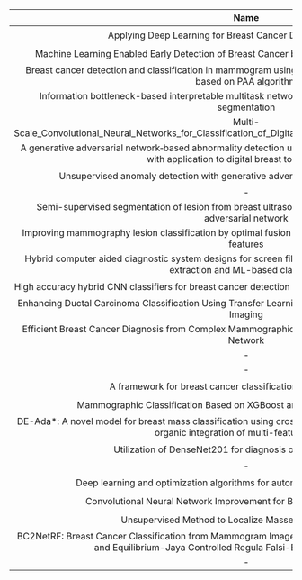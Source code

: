 |Name|doi|Assign|
|:--:|:--:|:--:|
|Applying Deep Learning for Breast Cancer Detection in Radiology|https://doi.org/10.3390/curroncol29110690|⭐|
|Machine Learning Enabled Early Detection of Breast Cancer by Structural Analysis of Mammograms|http://dx.doi.org/10.32604/cmc.2021.013774|⭐|
|Breast cancer detection and classification in mammogram using a three-stage deep learning framework based on PAA algorithm|https://doi.org/10.1016/j.artmed.2022.102419|⭐|
|Information bottleneck-based interpretable multitask network for breast cancer classification and segmentation|https://doi.org/10.1016/j.media.2022.102687|⭐|
|Multi-Scale_Convolutional_Neural_Networks_for_Classification_of_Digital_Mammograms_With_Breast_Calcifications | https://doi.org/10.1109/ACCESS.2021.3104627|⭐|
|A generative adversarial network‑based abnormality detection using only normal images for model training with application to digital breast tomosynthesis|https://doi.org/10.1038/s41598-021-89626-1|⭐|
|Unsupervised anomaly detection with generative adversarial networks in mammography|https://doi.org/10.1038/s41598-023-29521-z|⭐|
|-|-|-|
|Semi-supervised segmentation of lesion from breast ultrasound images with attentional generative adversarial network|https://doi.org/10.1016/j.cmpb.2019.105275|⭐|
|Improving mammography lesion classification by optimal fusion of handcrafted and deep transfer learning features|https://doi.org/10.1088/1361-6560/ac5297|⭐|
|Hybrid computer aided diagnostic system designs for screen film mammograms using DL-based feature extraction and ML-based classifiers|https://doi.org/10.1111/exsy.13309|⭐|
|High accuracy hybrid CNN classifiers for breast cancer detection using mammogram and ultrasound datasets|https://doi.org/10.1016/j.bspc.2022.104292|⭐|
|Enhancing Ductal Carcinoma Classification Using Transfer Learning with 3D U-Net Models in Breast Cancer Imaging|https://doi.org/10.3390/app13074255|⭐|
|Efficient Breast Cancer Diagnosis from Complex Mammographic Images Using Deep Convolutional Neural Network|https://doi.org/10.1155/2023/7717712|⭐|
|-|-|-|
|-|-|-|
|A framework for breast cancer classification using Multi-DCNNs|https://doi.org/10.1016/j.compbiomed.2021.104245|⭐|
|Mammographic Classification Based on XGBoost and DCNN With Multi Features|https://doi.org/10.1109/ACCESS.2020.2986546|⭐|
|DE-Ada*: A novel model for breast mass classification using cross-modal pathological semantic mining and organic integration of multi-feature fusions|http://dx.doi.org/10.1016/j.ins.2020.05.080|⭐|
|Utilization of DenseNet201 for diagnosis of breast abnormality|https://doi.org/10.1007/s00138-019-01042-8|⭐|
|-|-|-|
|Deep learning and optimization algorithms for automatic breast cancer detection|https://doi.org/10.1002/ima.22400|⭐|
|Convolutional Neural Network Improvement for Breast Cancer Classification|https://doi.org/10.1016/j.eswa.2018.11.008|⭐|
|Unsupervised Method to Localize Masses in Mammograms|https://doi.org/10.1109/ACCESS.2021.3094768|⭐|
|BC2NetRF: Breast Cancer Classification from Mammogram Images Using Enhanced Deep Learning Features and Equilibrium-Jaya Controlled Regula Falsi-Based Features Selection |https://doi.org/10.3390/diagnostics13071238|⭐|
|-|-|-|
